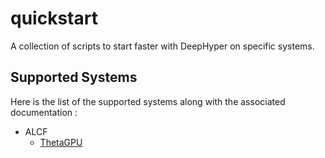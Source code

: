 # quickstart
A collection of scripts to start faster with DeepHyper on specific systems.

## Supported Systems
Here is the list of the supported systems along with the associated documentation :

- ALCF
    - [ThetaGPU](sites/ALCF/thetagpu/README.md)